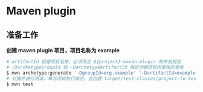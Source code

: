 # Maven plugin

## 准备工作

**创建  maven plugin 项目，项目名称为 example**

```bash
# artifactId 就是项目名称，必须符合 ${project}-maven-plugin 的命名规则
# -DarchetypeGroupId 和 -DarchetypeArtifactId 指定创建项目所使用的骨架
$ mvn archetype:generate '-DgroupId=org.example' '-DartifactId=example-maven-plugin' '-DarchetypeGroupId=org.apache.maven.archetypes' '-DarchetypeArtifactId=maven-archetype-plugin'
# 对插件进行测试，单元测试执行成功，会创建 target/test-classes/project-to-test/target/touch.txt 文件
$ mvn test
```
